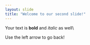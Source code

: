 ```yaml
---
layout: slide
title: "Welcome to our second slide!"
---
```

Your text is **bold** and *italic* as well\\

Use the left arrow to go back!
